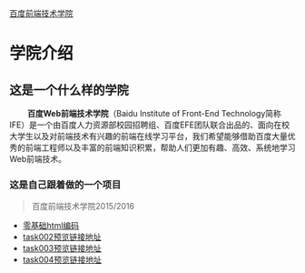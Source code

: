 [百度前端技术学院](http://ife.baidu.com/)

# 学院介绍

## 这是一个什么样的学院

&nbsp;&nbsp;&nbsp;&nbsp;&nbsp;&nbsp;&nbsp;&nbsp;**百度Web前端技术学院**（Baidu Institute of Front-End Technology简称IFE）是一个由百度人力资源部校园招聘组、百度EFE团队联合出品的、面向在校大学生以及对前端技术有兴趣的前端在线学习平台，我们希望能够借助百度大量优秀的前端工程师以及丰富的前端知识积累，帮助人们更加有趣、高效、系统地学习Web前端技术。

### 这是自己跟着做的一个项目

> 百度前端技术学院2015/2016

- [零基础html编码](https://yym-yumeng123.github.io/IFE.item/task001.html)
- [task002预览链接地址](https://yym-yumeng123.github.io/IFE.item/task002.html)
- [task003预览链接地址](https://yym-yumeng123.github.io/IFE.item/task003.html)
- [task004预览链接地址](https://yym-yumeng123.github.io/IFE.item/task004.html)
